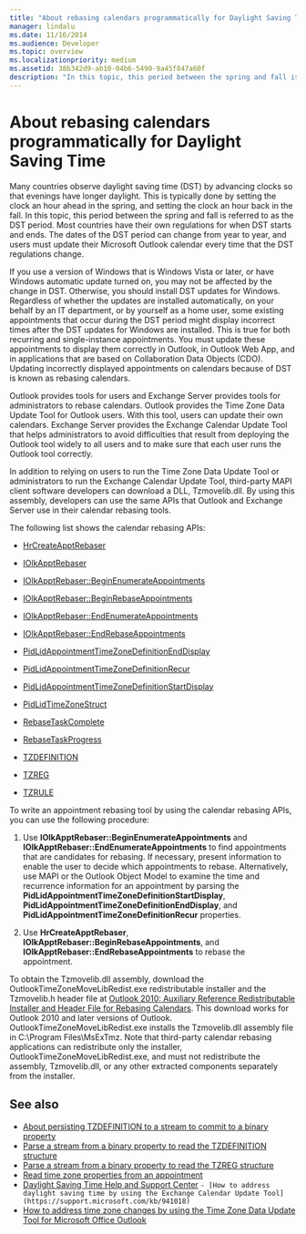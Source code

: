 ```yaml
---
title: "About rebasing calendars programmatically for Daylight Saving Time"
manager: lindalu
ms.date: 11/16/2014
ms.audience: Developer
ms.topic: overview
ms.localizationpriority: medium
ms.assetid: 38b342d9-ab10-04b6-5490-9a45f847a60f
description: "In this topic, this period between the spring and fall is referred to as the DST period."
---
```


# About rebasing calendars programmatically for Daylight Saving Time

Many countries observe daylight saving time (DST) by advancing clocks so that evenings have longer daylight. This is typically done by setting the clock an hour ahead in the spring, and setting the clock an hour back in the fall. In this topic, this period between the spring and fall is referred to as the DST period. Most countries have their own regulations for when DST starts and ends. The dates of the DST period can change from year to year, and users must update their Microsoft Outlook calendar every time that the DST regulations change. 
  
If you use a version of Windows that is Windows Vista or later, or have Windows automatic update turned on, you may not be affected by the change in DST. Otherwise, you should install DST updates for Windows. Regardless of whether the updates are installed automatically, on your behalf by an IT department, or by yourself as a home user, some existing appointments that occur during the DST period might display incorrect times after the DST updates for Windows are installed. This is true for both recurring and single-instance appointments. You must update these appointments to display them correctly in Outlook, in Outlook Web App, and in applications that are based on Collaboration Data Objects (CDO). Updating incorrectly displayed appointments on calendars because of DST is known as rebasing calendars.
  
Outlook provides tools for users and Exchange Server provides tools for administrators to rebase calendars. Outlook provides the Time Zone Data Update Tool for Outlook users. With this tool, users can update their own calendars. Exchange Server provides the Exchange Calendar Update Tool that helps administrators to avoid difficulties that result from deploying the Outlook tool widely to all users and to make sure that each user runs the Outlook tool correctly.
  
In addition to relying on users to run the Time Zone Data Update Tool or administrators to run the Exchange Calendar Update Tool, third-party MAPI client software developers can download a DLL, Tzmovelib.dll. By using this assembly, developers can use the same APIs that Outlook and Exchange Server use in their calendar rebasing tools. 

The following list shows the calendar rebasing APIs:
  
- [HrCreateApptRebaser](hrcreateapptrebaser.md)
    
- [IOlkApptRebaser](iolkapptrebaser.md)
    
- [IOlkApptRebaser::BeginEnumerateAppointments](iolkapptrebaser-beginenumerateappointments.md)
    
- [IOlkApptRebaser::BeginRebaseAppointments](iolkapptrebaser-beginrebaseappointments.md)
    
- [IOlkApptRebaser::EndEnumerateAppointments](iolkapptrebaser-endenumerateappointments.md)
    
- [IOlkApptRebaser::EndRebaseAppointments](iolkapptrebaser-endrebaseappointments.md)
    
- [PidLidAppointmentTimeZoneDefinitionEndDisplay](https://msdn.microsoft.com/library/7b6193cb-612b-408e-b9bc-285df313e2cc%28Office.15%29.aspx)
    
- [PidLidAppointmentTimeZoneDefinitionRecur](https://msdn.microsoft.com/library/52fd57a0-9e34-4452-9ecd-2acb454446c9%28Office.15%29.aspx)
    
- [PidLidAppointmentTimeZoneDefinitionStartDisplay](https://msdn.microsoft.com/library/08239670-3211-420c-99d7-0056ed967cb8%28Office.15%29.aspx)
    
- [PidLidTimeZoneStruct](https://msdn.microsoft.com/library/2acf0036-2f3e-4f90-8614-7aa667860f74%28Office.15%29.aspx)
    
- [RebaseTaskComplete](rebasetaskcomplete.md)
    
- [RebaseTaskProgress](rebasetaskprogress.md)
    
- [TZDEFINITION](tzdefinition.md)
    
- [TZREG](tzreg.md)
    
- [TZRULE](tzrule.md)
    
To write an appointment rebasing tool by using the calendar rebasing APIs, you can use the following procedure:
  
1. Use **IOlkApptRebaser::BeginEnumerateAppointments** and **IOlkApptRebaser::EndEnumerateAppointments** to find appointments that are candidates for rebasing. If necessary, present information to enable the user to decide which appointments to rebase. Alternatively, use MAPI or the Outlook Object Model to examine the time and recurrence information for an appointment by parsing the **PidLidAppointmentTimeZoneDefinitionStartDisplay**, **PidLidAppointmentTimeZoneDefinitionEndDisplay**, and **PidLidAppointmentTimeZoneDefinitionRecur** properties. 
    
2. Use **HrCreateApptRebaser**, **IOlkApptRebaser::BeginRebaseAppointments**, and **IOlkApptRebaser::EndRebaseAppointments** to rebase the appointment. 
    
To obtain the Tzmovelib.dll assembly, download the OutlookTimeZoneMoveLibRedist.exe redistributable installer and the Tzmovelib.h header file at [Outlook 2010: Auxiliary Reference Redistributable Installer and Header File for Rebasing Calendars](https://www.microsoft.com/downloads/details.aspx?FamilyID=77748863-4352-4b99-ae57-1d4ae803983b). This download works for Outlook 2010 and later versions of Outlook. OutlookTimeZoneMoveLibRedist.exe installs the Tzmovelib.dll assembly file in C:\Program Files\MsExTmz. Note that third-party calendar rebasing applications can redistribute only the installer, OutlookTimeZoneMoveLibRedist.exe, and must not redistribute the assembly, Tzmovelib.dll, or any other extracted components separately from the installer.
  
## See also

- [About persisting TZDEFINITION to a stream to commit to a binary property](about-persisting-tzdefinition-to-a-stream-to-commit-to-a-binary-property.md)
- [Parse a stream from a binary property to read the TZDEFINITION structure](how-to-parse-stream-from-binary-property-to-read-tzdefinition-structure.md)
- [Parse a stream from a binary property to read the TZREG structure](how-to-parse-a-stream-from-a-binary-property-to-read-the-tzreg-structure.md)
- [Read time zone properties from an appointment](how-to-read-time-zone-properties-from-an-appointment.md)
- [Daylight Saving Time Help and Support Center](https://support.microsoft.com/gp/cp_dst)
`- [How to address daylight saving time by using the Exchange Calendar Update Tool](https://support.microsoft.com/kb/941018)`
- [How to address time zone changes by using the Time Zone Data Update Tool for Microsoft Office Outlook](https://support.microsoft.com/kb/931667)


